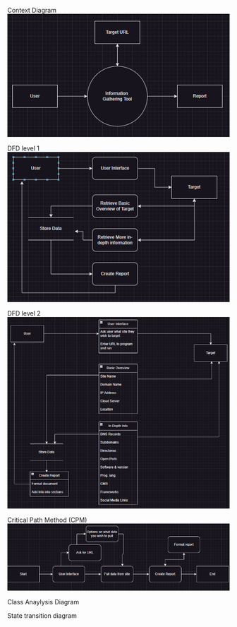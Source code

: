 Context Diagram
![Context Diagram](ContextDiagram.PNG)
    
DFD level 1
![DFD level 1](DFDlvl1.PNG) 

DFD level 2
![DFD level 2](DFDlvl2.PNG)

Critical Path Method (CPM) 
![CPM](CriticalPathMethod.PNG)

Class Anaylysis Diagram 


State transition diagram
